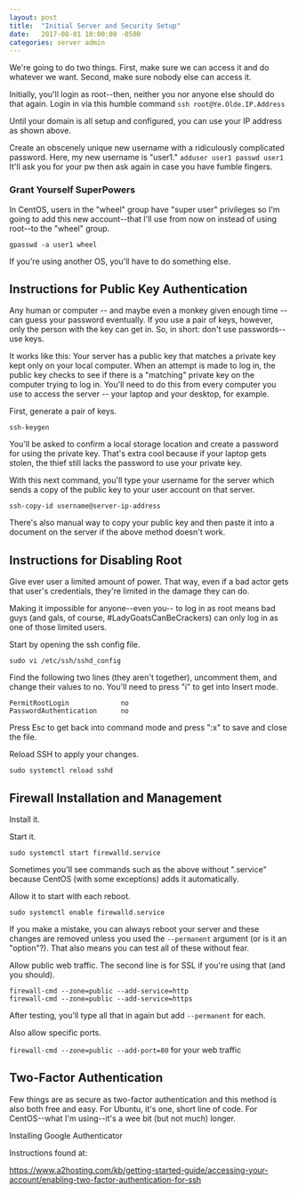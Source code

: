 ```yaml
---
layout: post
title:  "Initial Server and Security Setup"
date:   2017-08-01 10:00:00 -0500
categories: server admin
---
```

We're going to do two things. First, make sure we can access it and do whatever we want. Second, make sure nobody else can access it.

Initially, you'll login as root--then, neither you nor anyone else should do that again. Login in via this humble command
`ssh root@Ye.Olde.IP.Address`

Until your domain is all setup and configured, you can use your IP address as shown above.

Create an obscenely unique new username with a ridiculously complicated password. Here, my new username is "user1."
`adduser user1
passwd user1`
It'll ask you for your pw then ask again in case you have fumble fingers.

### Grant Yourself SuperPowers

In CentOS, users in the "wheel" group have "super user" privileges so I'm going to add this new account--that I'll use from now on instead of using root--to the "wheel" group.

`gpasswd -a user1 wheel`

If you're using another OS, you'll have to do something else. 

## Instructions for Public Key Authentication

Any human or computer -- and maybe even a monkey given enough time -- can guess your password eventually. If you use a pair of keys, however, only the person with the key can get in. So, in short: don't use passwords--use keys.

It works like this: Your server has a public key that matches a private key kept only on your local computer. When an attempt is made to log in, the public key checks to see if there is a "matching" private key on the computer trying to log in. You'll need to do this from every computer you use to access the server -- your laptop and your desktop, for example. 

First, generate a pair of keys.

`ssh-keygen`

You'll be asked to confirm a local storage location and create a password for using the private key. That's extra cool because if your laptop gets stolen, the thief still lacks the password to use your private key.

With this next command, you'll type your username for the server which sends a copy of the public key to your user account on that server. 

`ssh-copy-id username@server-ip-address`

There's also manual way to copy your public key and then paste it into a document on the server if the above method doesn't work.

## Instructions for Disabling Root

Give ever user a limited amount of power. That way, even if a bad actor gets that user's credentials, they're limited in the damage they can do. 

Making it impossible for anyone--even you-- to log in as root means bad guys (and gals, of course, #LadyGoatsCanBeCrackers) can only log in as one of those limited users.

Start by opening the ssh config file.

`sudo vi /etc/ssh/sshd_config`

Find the following two lines (they aren't together), uncomment them, and change their values to no. You'll need to press "i" to get into Insert mode.

	PermitRootLogin				no
	PasswordAuthentication		no

Press Esc to get back into command mode and press ":x" to save and close the file.

Reload SSH to apply your changes.

`sudo systemctl reload sshd`

## Firewall Installation and Management

Install it. 

Start it.

`sudo systemctl start firewalld.service`

Sometimes you'll see commands such as the above without ".service" because CentOS (with some exceptions) adds it automatically. 

Allow it to start with each reboot.

`sudo systemctl enable firewalld.service`

If you make a mistake, you can always reboot your server and these changes are removed unless you used the `--permanent` argument (or is it an "option"?). That also means you can test all of these without fear.

Allow public web traffic. The second line is for SSL if you're using that (and you should).

	firewall-cmd --zone=public --add-service=http
	firewall-cmd --zone=public --add-service=https

After testing, you'll type all that in again but add `--permanent` for each.

Also allow specific ports.

`firewall-cmd --zone=public --add-port=80` for your web traffic

## Two-Factor Authentication
Few things are as secure as two-factor authentication and this method is also both free and easy. For Ubuntu, it's one, short line of code. For CentOS--what I'm using--it's a wee bit (but not much) longer. 

Installing Google Authenticator

Instructions found at:

https://www.a2hosting.com/kb/getting-started-guide/accessing-your-account/enabling-two-factor-authentication-for-ssh
